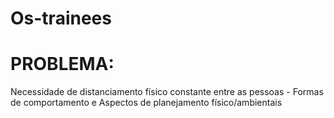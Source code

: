 # Os-trainees

# PROBLEMA:
Necessidade de distanciamento físico constante entre as pessoas - Formas de comportamento e Aspectos de planejamento físico/ambientais
